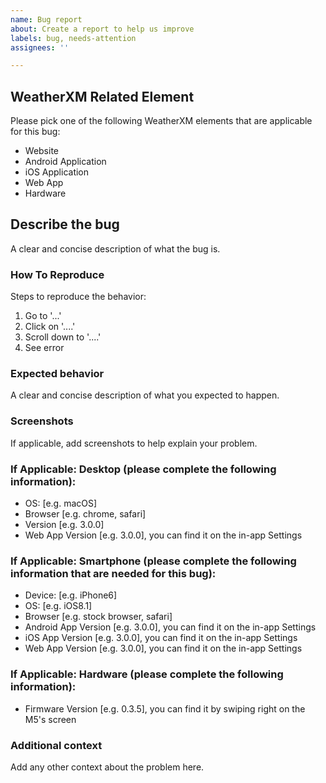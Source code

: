 ```yaml
---
name: Bug report
about: Create a report to help us improve
labels: bug, needs-attention
assignees: ''

---
```


## WeatherXM Related Element
Please pick one of the following WeatherXM elements that are applicable for this bug:
- Website
- Android Application
- iOS Application
- Web App
- Hardware

## **Describe the bug**
A clear and concise description of what the bug is.

### **How To Reproduce**
Steps to reproduce the behavior:
1. Go to '...'
2. Click on '....'
3. Scroll down to '....'
4. See error

### **Expected behavior**
A clear and concise description of what you expected to happen.

### **Screenshots**
If applicable, add screenshots to help explain your problem.

### **If Applicable: Desktop (please complete the following information):**
 - OS: [e.g. macOS]
 - Browser [e.g. chrome, safari]
 - Version [e.g. 3.0.0]
 - Web App Version [e.g. 3.0.0], you can find it on the in-app Settings

### **If Applicable: Smartphone (please complete the following information that are needed for this bug):**
 - Device: [e.g. iPhone6]
 - OS: [e.g. iOS8.1]
 - Browser [e.g. stock browser, safari]
 - Android App Version [e.g. 3.0.0], you can find it on the in-app Settings
 - iOS App Version [e.g. 3.0.0], you can find it on the in-app Settings
 - Web App Version [e.g. 3.0.0], you can find it on the in-app Settings

### **If Applicable: Hardware (please complete the following information):**
 - Firmware Version [e.g. 0.3.5], you can find it by swiping right on the M5's screen

### **Additional context**
Add any other context about the problem here.
